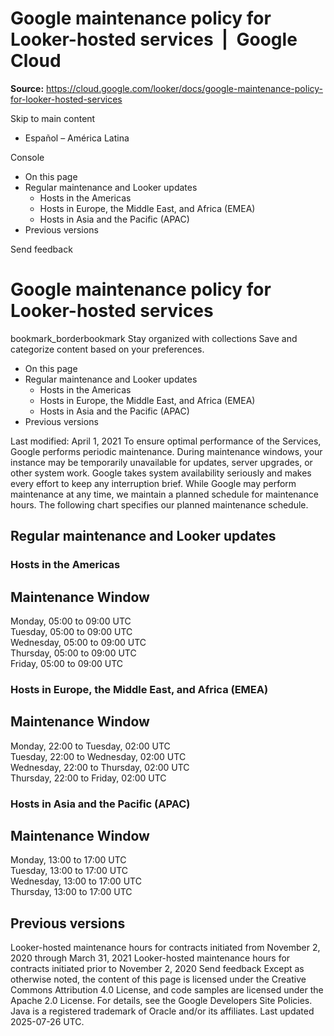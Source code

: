 # Google maintenance policy for Looker-hosted services  |  Google Cloud

**Source:** https://cloud.google.com/looker/docs/google-maintenance-policy-for-looker-hosted-services

Skip to main content 
  * Español – América Latina

Console 


  * On this page
  * Regular maintenance and Looker updates
    * Hosts in the Americas
    * Hosts in Europe, the Middle East, and Africa (EMEA)
    * Hosts in Asia and the Pacific (APAC)
  * Previous versions




Send feedback 
#  Google maintenance policy for Looker-hosted services
bookmark_borderbookmark Stay organized with collections  Save and categorize content based on your preferences.
  * On this page
  * Regular maintenance and Looker updates
    * Hosts in the Americas
    * Hosts in Europe, the Middle East, and Africa (EMEA)
    * Hosts in Asia and the Pacific (APAC)
  * Previous versions


Last modified: April 1, 2021
To ensure optimal performance of the Services, Google performs periodic maintenance. During maintenance windows, your instance may be temporarily unavailable for updates, server upgrades, or other system work. Google takes system availability seriously and makes every effort to keep any interruption brief.
While Google may perform maintenance at any time, we maintain a planned schedule for maintenance hours. The following chart specifies our planned maintenance schedule.
## Regular maintenance and Looker updates
### Hosts in the Americas
Maintenance Window  
---  
Monday, 05:00 to 09:00 UTC  
Tuesday, 05:00 to 09:00 UTC  
Wednesday, 05:00 to 09:00 UTC  
Thursday, 05:00 to 09:00 UTC  
Friday, 05:00 to 09:00 UTC  
### Hosts in Europe, the Middle East, and Africa (EMEA)
Maintenance Window  
---  
Monday, 22:00 to Tuesday, 02:00 UTC  
Tuesday, 22:00 to Wednesday, 02:00 UTC  
Wednesday, 22:00 to Thursday, 02:00 UTC  
Thursday, 22:00 to Friday, 02:00 UTC  
### Hosts in Asia and the Pacific (APAC)
Maintenance Window  
---  
Monday, 13:00 to 17:00 UTC  
Tuesday, 13:00 to 17:00 UTC  
Wednesday, 13:00 to 17:00 UTC  
Thursday, 13:00 to 17:00 UTC  
## Previous versions
Looker-hosted maintenance hours for contracts initiated from November 2, 2020 through March 31, 2021
Looker-hosted maintenance hours for contracts initiated prior to November 2, 2020
Send feedback 
Except as otherwise noted, the content of this page is licensed under the Creative Commons Attribution 4.0 License, and code samples are licensed under the Apache 2.0 License. For details, see the Google Developers Site Policies. Java is a registered trademark of Oracle and/or its affiliates.
Last updated 2025-07-26 UTC.


